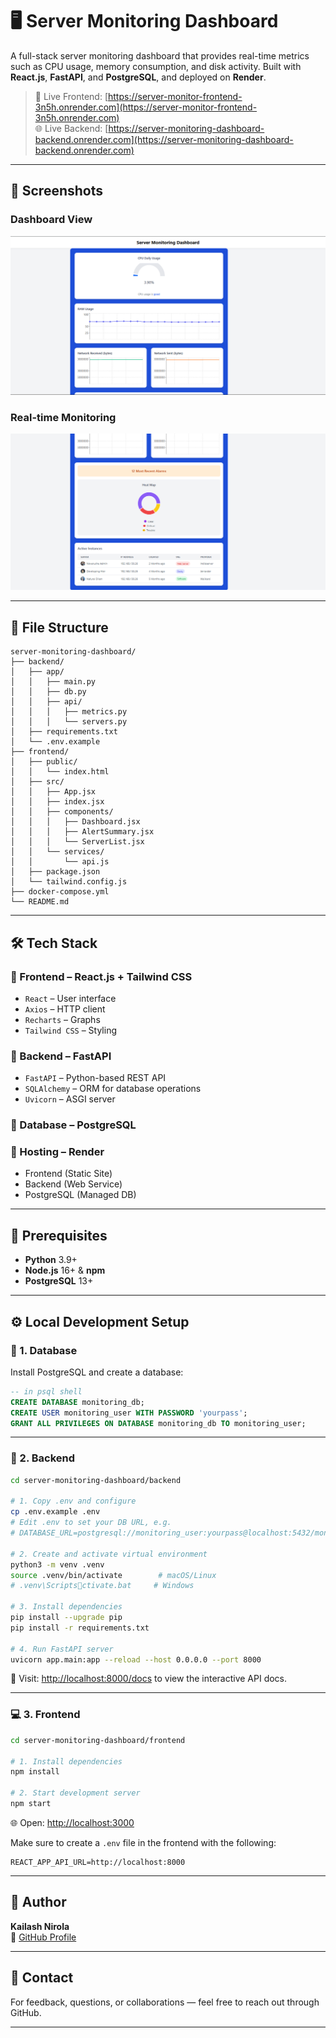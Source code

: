 # 🖥️ Server Monitoring Dashboard

A full-stack server monitoring dashboard that provides real-time metrics such as CPU usage, memory consumption, and disk activity. Built with **React.js**, **FastAPI**, and **PostgreSQL**, and deployed on **Render**.

> 🚀 Live Frontend: [https://server-monitor-frontend-3n5h.onrender.com](https://server-monitor-frontend-3n5h.onrender.com)  
> 🌐 Live Backend: [https://server-monitoring-dashboard-backend.onrender.com](https://server-monitoring-dashboard-backend.onrender.com)

---

## 📸 Screenshots

### Dashboard View  
![Dashboard Screenshot](./screenshots/image_1.png)

### Real-time Monitoring  
![Real-time Monitoring](./screenshots/image_2.png)

---

## 📁 File Structure

```
server-monitoring-dashboard/
├── backend/
│   ├── app/
│   │   ├── main.py
│   │   ├── db.py
│   │   ├── api/
│   │   │   ├── metrics.py
│   │   │   └── servers.py
│   ├── requirements.txt
│   └── .env.example
├── frontend/
│   ├── public/
│   │   └── index.html
│   ├── src/
│   │   ├── App.jsx
│   │   ├── index.jsx
│   │   ├── components/
│   │   │   ├── Dashboard.jsx
│   │   │   ├── AlertSummary.jsx
│   │   │   └── ServerList.jsx
│   │   └── services/
│   │       └── api.js
│   ├── package.json
│   └── tailwind.config.js
├── docker-compose.yml
└── README.md
```

---

## 🛠️ Tech Stack

### 🔹 Frontend – React.js + Tailwind CSS
- `React` – User interface
- `Axios` – HTTP client
- `Recharts` – Graphs
- `Tailwind CSS` – Styling

### 🔹 Backend – FastAPI
- `FastAPI` – Python-based REST API
- `SQLAlchemy` – ORM for database operations
- `Uvicorn` – ASGI server

### 🔹 Database – PostgreSQL

### 🔹 Hosting – Render
- Frontend (Static Site)
- Backend (Web Service)
- PostgreSQL (Managed DB)

---

## 🧰 Prerequisites

- **Python** 3.9+
- **Node.js** 16+ & **npm**
- **PostgreSQL** 13+

---

## ⚙️ Local Development Setup

### 🔐 1. Database

Install PostgreSQL and create a database:

```sql
-- in psql shell
CREATE DATABASE monitoring_db;
CREATE USER monitoring_user WITH PASSWORD 'yourpass';
GRANT ALL PRIVILEGES ON DATABASE monitoring_db TO monitoring_user;
```

---

### 🧪 2. Backend

```bash
cd server-monitoring-dashboard/backend

# 1. Copy .env and configure
cp .env.example .env
# Edit .env to set your DB URL, e.g.
# DATABASE_URL=postgresql://monitoring_user:yourpass@localhost:5432/monitoring_db

# 2. Create and activate virtual environment
python3 -m venv .venv
source .venv/bin/activate        # macOS/Linux
# .venv\Scriptsctivate.bat     # Windows

# 3. Install dependencies
pip install --upgrade pip
pip install -r requirements.txt

# 4. Run FastAPI server
uvicorn app.main:app --reload --host 0.0.0.0 --port 8000
```

📍 Visit: [http://localhost:8000/docs](http://localhost:8000/docs) to view the interactive API docs.

---

### 💻 3. Frontend

```bash
cd server-monitoring-dashboard/frontend

# 1. Install dependencies
npm install

# 2. Start development server
npm start
```

🌐 Open: [http://localhost:3000](http://localhost:3000)

Make sure to create a `.env` file in the frontend with the following:

```env
REACT_APP_API_URL=http://localhost:8000
```

---

## 🙌 Author

**Kailash Nirola**  
🔗 [GitHub Profile](https://github.com/kailashnirola)

---

## 📨 Contact

For feedback, questions, or collaborations — feel free to reach out through GitHub.

---
